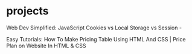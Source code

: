 # projects
Web Dev Simplified: JavaScript Cookies vs Local Storage vs Session -

Easy Tutorials: How To Make Pricing Table Using HTML And CSS | Price Plan on Website In HTML & CSS